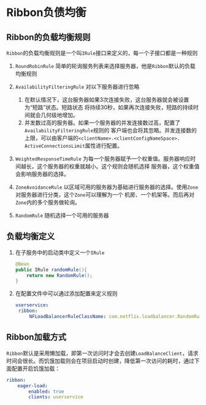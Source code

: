 # Ribbon负债均衡

## Ribbon的负载均衡规则

`Ribbon`的负载均衡规则是一个叫`IRule`接口来定义的，每一个子接口都是一种规则

1. `RoundRobinRule` 简单的轮询服务列表来选择服务器，他是`Ribbon`默认的负载均衡规则
2. `AvailabilityFilteringRule` 对以下服务器进行忽略
   1. 在默认情况下，这台服务器如果3次连接失败，这台服务器就会被设置为“短路”状态。短路状态 将持续30秒，如果再次连接失败，短路的持续时间就会几何级地增加。
   2. 并发数过高的服务器。如果一个服务器的并发连接数过高，配置了`AvailabilityFilteringRule`规则的 客户端也会将其忽略。并发连接数的上限，可以由客户端的`<clientName>.<clientConfigNameSpace>. ActiveConnectionsLimit`属性进行配置。

3. `WeightedResponseTimeRule` 为每一个服务器赋予一个权重值。服务器响应时间越长，这个服务器的权重就越小。这个规则会随机选择 服务器，这个权重值会影响服务器的选择。

4. `ZoneAvoidanceRule` 以区域可用的服务器为基础进行服务器的选择。使用`Zone`对服务器进行分类，这个`Zone`可以理解为一个 机房、一个机架等。而后再对`Zone`内的多个服务做轮询。
5. `RandomRule` 随机选择一个可用的服务器

## 负载均衡定义

1. 在子服务中的启动类中定义一个`IRule`

   ``` java
   @Bean
   public IRule randomRule(){
       return new RandomRule();
   }
   ```

2. 在配置文件中可以通过添加配置来定义规则

   ``` yaml
   userservice:
   	ribbon:
   		NFLoadBalancerRuleClassName: com.netflix.loadbalancer.RandomRule
   ```

## Ribbon加载方式

`Ribbon`默认是采用懒加载，即第一次访问时才会去创建`LoadBalanceClient`，请求时间会很长。而饥饿加载则会在项目启动时创建，降低第一次访问的耗时，通过下面配置开启饥饿加载：

``` yaml
ribbon:
	eager-load:
		enabled: true
		clients: userservice
```
